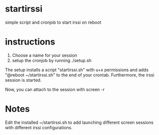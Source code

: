 startirssi
==========

simple script and cronjob to start irssi on reboot

instructions
============

1. Choose a name for your session
2. setup the cronjob by running ./setup.sh <your session name>

The setup installs a script "startirssi.sh" with u+x permissions
and adds "@reboot ~/startirssi.sh" to the end of your crontab.
Furthermore, the irssi session is started.

Now, you can attach to the session with
screen -r <your session name>

Notes
=====

Edit the installed ~/startirssi.sh to add launching different screen
sessions with different irssi configurations.
